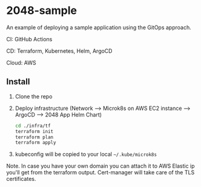 # 2048-sample

An example of deploying a sample application using the GitOps approach.

CI: GitHub Actions

CD: Terraform, Kubernetes, Helm, ArgoCD

Cloud: AWS

## Install

1. Clone the repo
2. Deploy infrastructure (Network --> Microk8s on AWS EC2 instance --> ArgoCD --> 2048 App Helm Chart)
  
    ``` bash
    cd ./infra/tf
    terraform init
    terraform plan
    terraform apply
    ```

3. kubeconfig will be copied to your local `~/.kube/microk8s`

Note. In case you have your own domain you can attach it to AWS Elastic ip you'll get from the terraform output. Cert-manager will take care of the TLS certificates.
